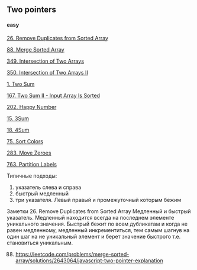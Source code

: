 ## Two pointers

#### easy

[26. Remove Duplicates from Sorted Array](https://leetcode.com/problems/remove-duplicates-from-sorted-array/)

[88. Merge Sorted Array](https://leetcode.com/problems/merge-sorted-array/)

[349. Intersection of Two Arrays](https://leetcode.com/problems/intersection-of-two-arrays/)

[350. Intersection of Two Arrays II](https://leetcode.com/problems/intersection-of-two-arrays-ii/)

[1.  Two Sum](https://leetcode.com/problems/two-sum)

[167.  Two Sum II - Input Array Is Sorted](https://leetcode.com/problems/two-sum-ii-input-array-is-sorted)

[202. Happy Number](https://leetcode.com/problems/happy-number/description/)


[15.  3Sum](https://leetcode.com/problems/3sum)

[18.  4Sum](https://leetcode.com/problems/4sum)

[75.  Sort Colors](https://leetcode.com/problems/sort-colors)

[283.  Move Zeroes](https://leetcode.com/problems/move-zeroes)

[763.  Partition Labels](https://leetcode.com/problems/partition-labels)

Типичные подходы:
1. указатель слева и справа 
2. быстрый медленный 
3. три указателя. Левый правый и промежуточный которым бежим 

Заметки
26. Remove Duplicates from Sorted Array
Медленный и быстрый указатель. Медленный находится всегда на последнем элементе уникального значения.
Быстрый бежит по всем дубликатам и когда не равен медленному, медленный инкрементиться, тем самым шагнув на один шаг на не уникальный элемент и берет значение быстрого т.е. становиться уникальным. 

88. https://leetcode.com/problems/merge-sorted-array/solutions/2643064/javascript-two-pointer-explanation